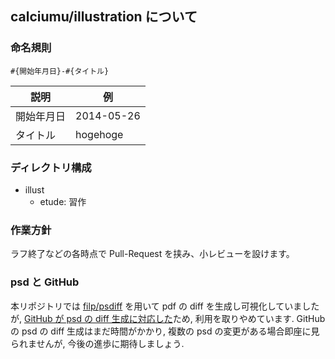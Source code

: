 ## calciumu/illustration について

### 命名規則

``#{開始年月日}-#{タイトル}``

|説明|例|
|---|---|
|開始年月日|2014-05-26|
|タイトル|hogehoge|

### ディレクトリ構成

- illust
     - etude: 習作

### 作業方針

ラフ終了などの各時点で Pull-Request を挟み、小レビューを設けます。

### psd と GitHub

本リポジトリでは [filp/psdiff](https://github.com/filp/psdiff) を用いて pdf の diff を生成し可視化していましたが, [GitHub が psd の diff 生成に対応した](https://github.com/blog/1845-psd-viewing-diffing)ため, 利用を取りやめています.
GitHub の psd の diff 生成はまだ時間がかかり, 複数の psd の変更がある場合即座に見られませんが, 今後の進歩に期待しましょう.

